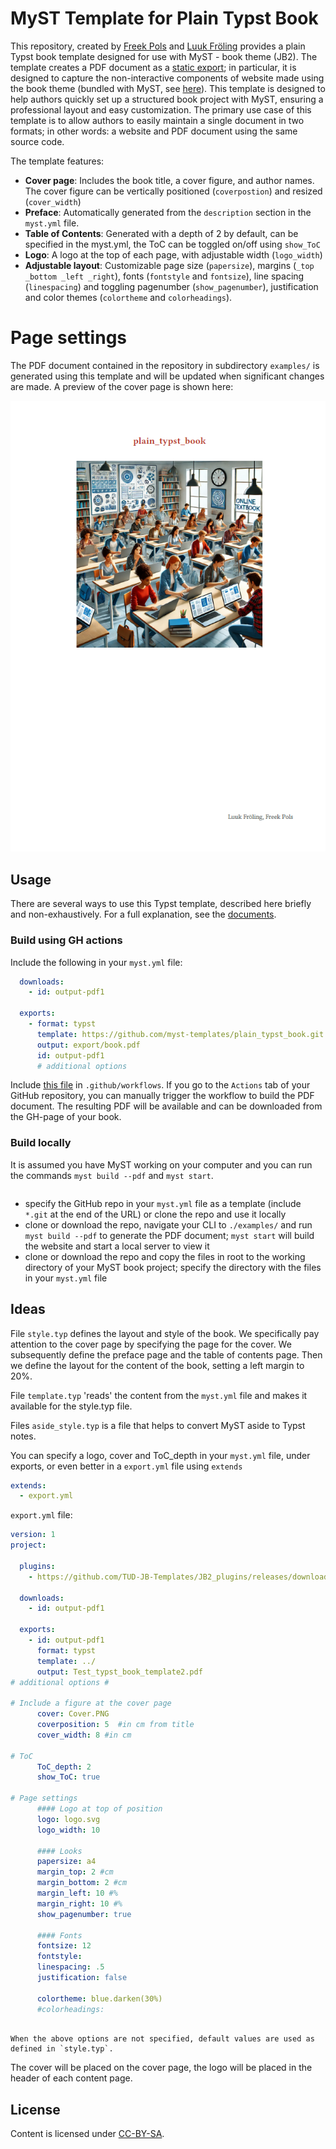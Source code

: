 # MyST Template for Plain Typst Book

This repository, created by [Freek Pols](https://github.com/FreekPols/) and [Luuk Fröling](https://github.com/Luukfroling) provides a plain Typst book template designed for use with MyST - book theme (JB2). The template creates a PDF document as a [static export](https://mystmd.org/guide/quickstart-static-exports); in particular, it is designed to capture the non-interactive components of website made using the book theme (bundled with MyST, see [here](https://mystmd.org/guide/website-templates#default-web-themes)). This template is designed to help authors quickly set up a structured book project with MyST, ensuring a professional layout and easy customization. The primary use case of this template is to allow authors to easily maintain a single document in two formats; in other words: a website and PDF document using the same source code.

The template features:

- **Cover page**: Includes the book title, a cover figure, and author names. The cover figure can be vertically positioned (`coverpostion`) and resized (`cover_width`)
- **Preface**: Automatically generated from the `description` section in the `myst.yml` file.
- **Table of Contents**: Generated with a depth of 2 by default, can be specified in the myst.yml, the ToC can be toggled on/off using `show_ToC`
- **Logo**: A logo at the top of each page, with adjustable width (`logo_width`)
- **Adjustable layout**: Customizable page size (`papersize`), margins (`_top _bottom _left _right`), fonts (`fontstyle` and `fontsize`), line spacing (`linespacing`) and toggling pagenumber (`show_pagenumber`), justification and color themes (`colortheme` and `colorheadings`).



# Page settings


The PDF document contained in the repository in subdirectory `examples/` is generated using this template and will be updated when significant changes are made. A preview of the cover page is shown here:

![](output_preview.png)

## Usage

There are several ways to use this Typst template, described here briefly and non-exhaustively. For a full explanation, see the [documents](https://mystmd.org/guide/creating-pdf-documents#how-to-export-to-pdf). 

### Build using GH actions
Include the following in your `myst.yml` file:

```yaml
  downloads:
    - id: output-pdf1

  exports:
    - format: typst
      template: https://github.com/myst-templates/plain_typst_book.git
      output: export/book.pdf
      id: output-pdf1
      # additional options
```

Include [this file](https://github.com/TUD-JB-Templates/JB2/blob/main/.github/workflows/deploy-pdf-typst.yml) in `.github/workflows`. If you go to the `Actions` tab of your GitHub repository, you can manually trigger the workflow to build the PDF document. The resulting PDF will be available and can be downloaded from the GH-page of your book.

### Build locally
It is assumed you have MyST working on your computer and you can run the commands `myst build --pdf` and `myst start`.

```{warning} should be edited
```
- specify the GitHub repo in your `myst.yml` file as a template (include `*.git` at the end of the URL) or clone the repo and use it locally
- clone or download the repo, navigate your CLI to `./examples/` and run `myst build --pdf` to generate the PDF document; `myst start` will build the website and start a local server to view it
- clone or download the repo and copy the files in root to the working directory of your MyST book project; specify the directory with the files in your `myst.yml` file


## Ideas

File `style.typ` defines the layout and style of the book. We specifically pay attention to the cover page by specifying the page for the cover. We subsequently define the preface page and the table of contents page. Then we define the layout for the content of the book, setting a left margin to 20%.

File `template.typ` 'reads' the content from the `myst.yml` file and makes it available for the style.typ file. 

Files `aside_style.typ` is a file that helps to convert MyST aside to Typst notes.

You can specify a logo, cover and ToC_depth in your `myst.yml` file, under exports, or even better in a `export.yml` file using `extends`

```yaml
extends: 
  - export.yml
```

`export.yml` file:
```yaml
version: 1
project:

  plugins:
    - https://github.com/TUD-JB-Templates/JB2_plugins/releases/download/exercise/pdf_exercise.mjs

  downloads:
    - id: output-pdf1

  exports:
    - id: output-pdf1
      format: typst
      template: ../
      output: Test_typst_book_template2.pdf
# additional options #

# Include a figure at the cover page
      cover: Cover.PNG
      coverposition: 5  #in cm from title
      cover_width: 8 #in cm

# ToC
      ToC_depth: 2
      show_ToC: true

# Page settings
      #### Logo at top of position
      logo: logo.svg
      logo_width: 10

      #### Looks
      papersize: a4
      margin_top: 2 #cm
      margin_bottom: 2 #cm
      margin_left: 10 #%
      margin_right: 10 #%
      show_pagenumber: true

      #### Fonts
      fontsize: 12
      fontstyle: 
      linespacing: .5
      justification: false
      
      colortheme: blue.darken(30%)
      #colorheadings: 
      
```

```{note}
When the above options are not specified, default values are used as defined in `style.typ`.
```

The cover will be placed on the cover page, the logo will be placed in the header of each content page.

## License

Content is licensed under [CC-BY-SA](https://creativecommons.org/licenses/by-sa/4.0/).
